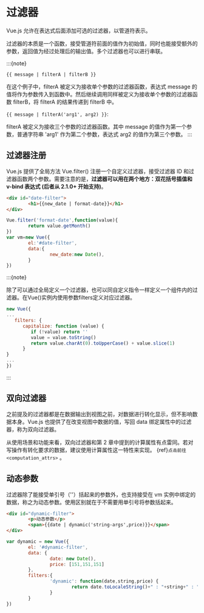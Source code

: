 # 过滤器

Vue.js 允许在表达式后面添加可选的过滤器，以管道符表示。

过滤器的本质是一个函数，接受管道符前面的值作为初始值，同时也能接受额外的参数，返回值为经过处理后的输出值。多个过滤器也可以进行串联。

:::{note}

`{{ message | filterA | filterB }}`

在这个例子中，filterA 被定义为接收单个参数的过滤器函数，表达式 message 的值将作为参数传入到函数中。然后继续调用同样被定义为接收单个参数的过滤器函数 filterB，将 filterA 的结果传递到 filterB 中。

`{{ message | filterA('arg1', arg2) }}`:

filterA 被定义为接收三个参数的过滤器函数。其中 message 的值作为第一个参数，普通字符串 'arg1' 作为第二个参数，表达式 arg2 的值作为第三个参数。
:::

## 过滤器注册

Vue.js 提供了全局方法 Vue.filter() 注册一个自定义过滤器，接受过滤器 ID 和过滤器函数两个参数。需要注意的是，**过滤器可以用在两个地方：双花括号插值和 v-bind 表达式 (后者从 2.1.0+ 开始支持)**。

```html
<div id="date-filter">
        <h1>{{new_date | format-date}}</h1>
</div>
```

```javascript
Vue.filter('format-date',function(value){
        return value.getMonth()
})
var vm=new Vue({
        el:'#date-filter',
        data:{
                new_date:new Date(),
        }
})
```

:::{note}

除了可以通过全局定义一个过滤器，也可以同自定义指令一样定义一个组件内的过滤器。在Vue()实例内使用参数filters定义对应过滤器。

```javascript
new Vue({
...
   filters: {
      capitalize: function (value) {
         if (!value) return ''
         value = value.toString()
         return value.charAt(0).toUpperCase() + value.slice(1)
      }
}
...
})
```
:::

## 双向过滤器

之前提及的过滤器都是在数据输出到视图之前，对数据进行转化显示，但不影响数据本身。Vue.js 也提供了在改变视图中数据的值，写回 data 绑定属性中的过滤器，称为双向过滤器。

从使用场景和功能来看，双向过滤器和第 2 章中提到的计算属性有点雷同。若对写操作有转化要求的数据，建议使用计算属性这一特性来实现。 {ref}`点击前往 <computation_attrs>` 。

## 动态参数

过滤器除了能接受单引号（''）括起来的参数外，也支持接受在 vm 实例中绑定的数据，称之为动态参数。使用区别就在于不需要用单引号将参数括起来。

```html
<div id="dynamic-filter">
        <p>动态参数</p>
        <span>{{date | dynamic('string-args',price)}}</span>
</div>
```

```javascript
var dynamic = new Vue({
        el: '#dynamic-filter',
        data: {
                date: new Date(),
                price: [151,151,151]
        },
        filters:{
                'dynamic': function(date,string,price) {
                        return date.toLocaleString()+" : "+string+" : "+ price;
                }
        }
})
```
